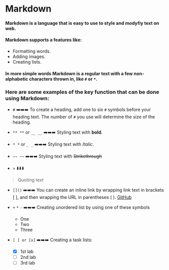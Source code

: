 # Markdown
#### Markdown is a language that is easy to use to style and modyfiy text on web. 

#### Markdown supports a features like:

+ Formatting words.
+ Adding images.
+ Creating lists.

#### In more simple words Markdown is a regular text with a few non-alphabetic characters thrown in, like `#` or `*`.

### Here are some examples of the key function that can be done using Markdown:

+ `#` :arrow_right::arrow_right::arrow_right: To create a heading, add one to six `#` symbols before your heading text. The number of `#` you use will determine the size of the heading.

+ `** **` or `__ __` :arrow_right::arrow_right::arrow_right: Styling text with **bold**.

+ `* *` or `_ _` :arrow_right::arrow_right::arrow_right: Styling text with _Italic_.

+ `~~ ~~` :arrow_right::arrow_right::arrow_right: Styling text with ~~Strikethrough~~

+ `>` :arrow_down::arrow_down::arrow_down: 
> Quoting text

+ `[]()` :arrow_right::arrow_right::arrow_right: You can create an inline link by wrapping link text in brackets [ ], and then wrapping the URL in parentheses ( ).
[GitHub](www.github.com)

+ `+` `*` `-` :arrow_right::arrow_right::arrow_right: Creating unordered list by using one of these symbols 
    + One
    * Two
    - Three

+ `[ ] or [x]` :arrow_right::arrow_right::arrow_right: Creating a task lists:
  - [x] 1st lab
  - [ ] 2nd lab
  - [ ] 3rd lab 
